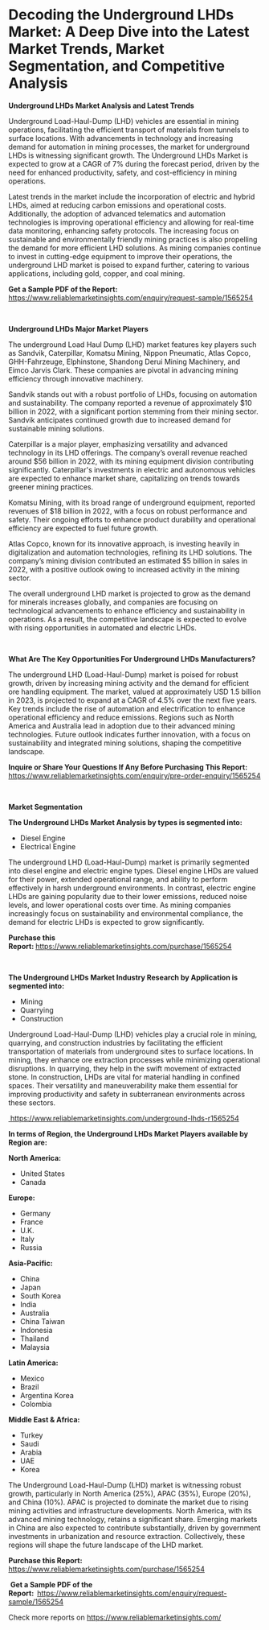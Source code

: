 <p><h1>Decoding the Underground LHDs Market: A Deep Dive into the Latest Market Trends, Market Segmentation, and Competitive Analysis</h1></p><p><strong>Underground LHDs Market Analysis and Latest Trends</strong></p>
<p><p>Underground Load-Haul-Dump (LHD) vehicles are essential in mining operations, facilitating the efficient transport of materials from tunnels to surface locations. With advancements in technology and increasing demand for automation in mining processes, the market for underground LHDs is witnessing significant growth. The Underground LHDs Market is expected to grow at a CAGR of 7% during the forecast period, driven by the need for enhanced productivity, safety, and cost-efficiency in mining operations.</p><p>Latest trends in the market include the incorporation of electric and hybrid LHDs, aimed at reducing carbon emissions and operational costs. Additionally, the adoption of advanced telematics and automation technologies is improving operational efficiency and allowing for real-time data monitoring, enhancing safety protocols. The increasing focus on sustainable and environmentally friendly mining practices is also propelling the demand for more efficient LHD solutions. As mining companies continue to invest in cutting-edge equipment to improve their operations, the underground LHD market is poised to expand further, catering to various applications, including gold, copper, and coal mining.</p></p>
<p><strong>Get a Sample PDF of the Report:&nbsp;</strong> <a href="https://www.reliablemarketinsights.com/enquiry/request-sample/1565254?utm_campaign=3523&utm_medium=2&utm_source=Github&utm_content=ia&utm_term=11042025&utm_id=underground-lhds">https://www.reliablemarketinsights.com/enquiry/request-sample/1565254</a></p>
<p>&nbsp;</p>
<p><strong>Underground LHDs Major Market Players</strong></p>
<p><p>The underground Load Haul Dump (LHD) market features key players such as Sandvik, Caterpillar, Komatsu Mining, Nippon Pneumatic, Atlas Copco, GHH-Fahrzeuge, Elphinstone, Shandong Derui Mining Machinery, and Eimco Jarvis Clark. These companies are pivotal in advancing mining efficiency through innovative machinery.</p><p>Sandvik stands out with a robust portfolio of LHDs, focusing on automation and sustainability. The company reported a revenue of approximately $10 billion in 2022, with a significant portion stemming from their mining sector. Sandvik anticipates continued growth due to increased demand for sustainable mining solutions.</p><p>Caterpillar is a major player, emphasizing versatility and advanced technology in its LHD offerings. The company’s overall revenue reached around $56 billion in 2022, with its mining equipment division contributing significantly. Caterpillar's investments in electric and autonomous vehicles are expected to enhance market share, capitalizing on trends towards greener mining practices.</p><p>Komatsu Mining, with its broad range of underground equipment, reported revenues of $18 billion in 2022, with a focus on robust performance and safety. Their ongoing efforts to enhance product durability and operational efficiency are expected to fuel future growth.</p><p>Atlas Copco, known for its innovative approach, is investing heavily in digitalization and automation technologies, refining its LHD solutions. The company’s mining division contributed an estimated $5 billion in sales in 2022, with a positive outlook owing to increased activity in the mining sector.</p><p>The overall underground LHD market is projected to grow as the demand for minerals increases globally, and companies are focusing on technological advancements to enhance efficiency and sustainability in operations. As a result, the competitive landscape is expected to evolve with rising opportunities in automated and electric LHDs.</p></p>
<p>&nbsp;</p>
<p><strong>What Are The Key Opportunities For Underground LHDs Manufacturers?</strong></p>
<p><p>The underground LHD (Load-Haul-Dump) market is poised for robust growth, driven by increasing mining activity and the demand for efficient ore handling equipment. The market, valued at approximately USD 1.5 billion in 2023, is projected to expand at a CAGR of 4.5% over the next five years. Key trends include the rise of automation and electrification to enhance operational efficiency and reduce emissions. Regions such as North America and Australia lead in adoption due to their advanced mining technologies. Future outlook indicates further innovation, with a focus on sustainability and integrated mining solutions, shaping the competitive landscape.</p></p>
<p><strong>Inquire or Share Your Questions If Any Before Purchasing This Report:</strong> <a href="https://www.reliablemarketinsights.com/enquiry/pre-order-enquiry/1565254?utm_campaign=3523&utm_medium=2&utm_source=Github&utm_content=ia&utm_term=11042025&utm_id=underground-lhds">https://www.reliablemarketinsights.com/enquiry/pre-order-enquiry/1565254</a></p>
<p>&nbsp;</p>
<p><strong>Market Segmentation</strong></p>
<p><strong>The Underground LHDs Market Analysis by types is segmented into:</strong></p>
<p><ul><li>Diesel Engine</li><li>Electrical Engine</li></ul></p>
<p><p>The underground LHD (Load-Haul-Dump) market is primarily segmented into diesel engine and electric engine types. Diesel engine LHDs are valued for their power, extended operational range, and ability to perform effectively in harsh underground environments. In contrast, electric engine LHDs are gaining popularity due to their lower emissions, reduced noise levels, and lower operational costs over time. As mining companies increasingly focus on sustainability and environmental compliance, the demand for electric LHDs is expected to grow significantly.</p></p>
<p><strong>Purchase this Report:&nbsp;</strong><a href="https://www.reliablemarketinsights.com/purchase/1565254?utm_campaign=3523&utm_medium=2&utm_source=Github&utm_content=ia&utm_term=11042025&utm_id=underground-lhds">https://www.reliablemarketinsights.com/purchase/1565254</a></p>
<p>&nbsp;</p>
<p><strong>The Underground LHDs Market Industry Research by Application is segmented into:</strong></p>
<p><ul><li>Mining</li><li>Quarrying</li><li>Construction</li></ul></p>
<p><p>Underground Load-Haul-Dump (LHD) vehicles play a crucial role in mining, quarrying, and construction industries by facilitating the efficient transportation of materials from underground sites to surface locations. In mining, they enhance ore extraction processes while minimizing operational disruptions. In quarrying, they help in the swift movement of extracted stone. In construction, LHDs are vital for material handling in confined spaces. Their versatility and maneuverability make them essential for improving productivity and safety in subterranean environments across these sectors.</p></p>
<p><a href="https://www.reliablemarketinsights.com/underground-lhds-r1565254?utm_campaign=3523&utm_medium=2&utm_source=Github&utm_content=ia&utm_term=11042025&utm_id=underground-lhds">&nbsp;https://www.reliablemarketinsights.com/underground-lhds-r1565254</a></p>
<p><strong>In terms of Region, the Underground LHDs Market Players available by Region are:</strong></p>
<p>
    <p> <strong> North America: </strong>
        <ul>
            <li>United States</li>
            <li>Canada</li>
        </ul>
        </p> 
    <p> <strong> Europe: </strong>
        <ul>
            <li>Germany</li>
            <li>France</li>
            <li>U.K.</li>
            <li>Italy</li>
            <li>Russia</li>
        </ul>
        </p> 
    <p> <strong> Asia-Pacific: </strong>
        <ul>
            <li>China</li>
            <li>Japan</li>
            <li>South Korea</li>
            <li>India</li>
            <li>Australia</li>
            <li>China Taiwan</li>
            <li>Indonesia</li>
            <li>Thailand</li>
            <li>Malaysia</li>
        </ul>
        </p> 
    <p> <strong> Latin America: </strong>
        <ul>
            <li>Mexico</li>
            <li>Brazil</li>
            <li>Argentina Korea</li>
            <li>Colombia</li>
        </ul>
        </p> 
    <p> <strong> Middle East & Africa: </strong>
        <ul>
            <li>Turkey</li>
            <li>Saudi</li>
            <li>Arabia</li>
            <li>UAE</li>
            <li>Korea</li>
        </ul>
    </p>
    </p>
<p><p>The Underground Load-Haul-Dump (LHD) market is witnessing robust growth, particularly in North America (25%), APAC (35%), Europe (20%), and China (10%). APAC is projected to dominate the market due to rising mining activities and infrastructure developments. North America, with its advanced mining technology, retains a significant share. Emerging markets in China are also expected to contribute substantially, driven by government investments in urbanization and resource extraction. Collectively, these regions will shape the future landscape of the LHD market.</p></p>
<p><strong>Purchase this Report: </strong><a href="https://www.reliablemarketinsights.com/purchase/1565254?utm_campaign=3523&utm_medium=2&utm_source=Github&utm_content=ia&utm_term=11042025&utm_id=underground-lhds">https://www.reliablemarketinsights.com/purchase/1565254</a></p>
<p>&nbsp;<strong>Get a Sample PDF of the Report:&nbsp;&nbsp;</strong><a href="https://www.reliablemarketinsights.com/enquiry/request-sample/1565254?utm_campaign=3523&utm_medium=2&utm_source=Github&utm_content=ia&utm_term=11042025&utm_id=underground-lhds">https://www.reliablemarketinsights.com/enquiry/request-sample/1565254</a></p>
<p><strong></strong></p>
<p>Check more reports on <a href="https://www.reliablemarketinsights.com/?utm_campaign=3523&utm_medium=2&utm_source=Github&utm_content=ia&utm_term=11042025&utm_id=underground-lhds">https://www.reliablemarketinsights.com/</a></p>